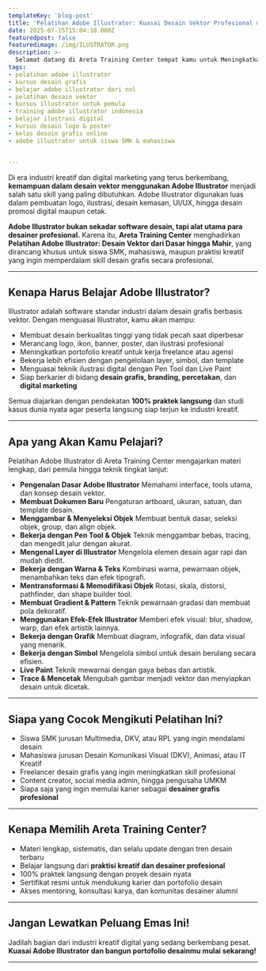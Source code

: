 ```yaml
---
templateKey: 'blog-post'
title: 'Pelatihan Adobe Illustrator: Kuasai Desain Vektor Profesional dari Dasar!'
date: 2025-07-15T15:04:10.000Z
featuredpost: false
featuredimage: /img/ILUSTRATOR.png
description: >-
  Selamat datang di Areta Training Center tempat kamu untuk Meningkatkan Skill bukan hanya dibidang IT tapi juga Bisnis Digital dengan Metode Full Praktek! Dunia IT terus berkembang, dan keahlian yang kamu miliki hari ini menentukan masa depan kariermu.
tags:
- pelatihan adobe illustrator
- kursus desain grafis
- belajar adobe illustrator dari nol
- pelatihan desain vektor
- kursus illustrator untuk pemula
- training adobe illustrator indonesia
- belajar ilustrasi digital
- kursus desain logo & poster
- kelas desain grafis online
- adobe illustrator untuk siswa SMK & mahasiswa


---
```


Di era industri kreatif dan digital marketing yang terus berkembang, **kemampuan dalam desain vektor menggunakan Adobe Illustrator** menjadi salah satu skill yang paling dibutuhkan. Adobe Illustrator digunakan luas dalam pembuatan logo, ilustrasi, desain kemasan, UI/UX, hingga desain promosi digital maupun cetak.

**Adobe Illustrator bukan sekadar software desain, tapi alat utama para desainer profesional.** Karena itu, **Areta Training Center** menghadirkan **Pelatihan Adobe Illustrator: Desain Vektor dari Dasar hingga Mahir**, yang dirancang khusus untuk siswa SMK, mahasiswa, maupun praktisi kreatif yang ingin memperdalam skill desain grafis secara profesional.

---

## **Kenapa Harus Belajar Adobe Illustrator?**
Illustrator adalah software standar industri dalam desain grafis berbasis vektor. Dengan menguasai Illustrator, kamu akan mampu:

* Membuat desain berkualitas tinggi yang tidak pecah saat diperbesar
* Merancang logo, ikon, banner, poster, dan ilustrasi profesional
* Meningkatkan portofolio kreatif untuk kerja freelance atau agensi
* Bekerja lebih efisien dengan pengelolaan layer, simbol, dan template
* Menguasai teknik ilustrasi digital dengan Pen Tool dan Live Paint
* Siap berkarier di bidang **desain grafis, branding, percetakan**, dan **digital marketing**

Semua diajarkan dengan pendekatan **100% praktek langsung** dan studi kasus dunia nyata agar peserta langsung siap terjun ke industri kreatif.

---

## **Apa yang Akan Kamu Pelajari?**
Pelatihan Adobe Illustrator di Areta Training Center mengajarkan materi lengkap, dari pemula hingga teknik tingkat lanjut:

* **Pengenalan Dasar Adobe Illustrator**
  Memahami interface, tools utama, dan konsep desain vektor.
* **Membuat Dokumen Baru**
  Pengaturan artboard, ukuran, satuan, dan template desain.
* **Menggambar & Menyeleksi Objek**
  Membuat bentuk dasar, seleksi objek, group, dan align objek.
* **Bekerja dengan Pen Tool & Objek**
  Teknik menggambar bebas, tracing, dan mengedit jalur dengan akurat.
* **Mengenal Layer di Illustrator**
  Mengelola elemen desain agar rapi dan mudah diedit.
* **Bekerja dengan Warna & Teks**
  Kombinasi warna, pewarnaan objek, menambahkan teks dan efek tipografi.
* **Mentransformasi & Memodifikasi Objek**
  Rotasi, skala, distorsi, pathfinder, dan shape builder tool.
* **Membuat Gradient & Pattern**
  Teknik pewarnaan gradasi dan membuat pola dekoratif.
* **Menggunakan Efek-Efek Illustrator**
  Memberi efek visual: blur, shadow, warp, dan efek artistik lainnya.
* **Bekerja dengan Grafik**
  Membuat diagram, infografik, dan data visual yang menarik.
* **Bekerja dengan Simbol**
  Mengelola simbol untuk desain berulang secara efisien.
* **Live Paint**
  Teknik mewarnai dengan gaya bebas dan artistik.
* **Trace & Mencetak**
  Mengubah gambar menjadi vektor dan menyiapkan desain untuk dicetak.

---

## **Siapa yang Cocok Mengikuti Pelatihan Ini?**
* Siswa SMK jurusan Multimedia, DKV, atau RPL yang ingin mendalami desain
* Mahasiswa jurusan Desain Komunikasi Visual (DKV), Animasi, atau IT Kreatif
* Freelancer desain grafis yang ingin meningkatkan skill profesional
* Content creator, social media admin, hingga pengusaha UMKM
* Siapa saja yang ingin memulai karier sebagai **desainer grafis profesional**

---

## **Kenapa Memilih Areta Training Center?**
* Materi lengkap, sistematis, dan selalu update dengan tren desain terbaru
* Belajar langsung dari **praktisi kreatif dan desainer profesional**
* 100% praktek langsung dengan proyek desain nyata
* Sertifikat resmi untuk mendukung karier dan portofolio desain
* Akses mentoring, konsultasi karya, dan komunitas desainer alumni

---

## **Jangan Lewatkan Peluang Emas Ini!**
Jadilah bagian dari industri kreatif digital yang sedang berkembang pesat.
**Kuasai Adobe Illustrator dan bangun portofolio desainmu mulai sekarang!**

---

